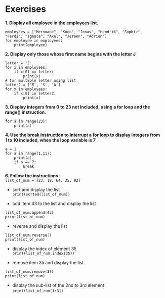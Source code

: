 # Exercises
**1. Display all employee in the employees list.**</br>
```
employees = ["Merouane", "Koen", "Jonas", "Hendrik", "Sophie", "Ferdi", "Ignace", "Axel", "Jeroen", "Adrien"]
for employee in employees:
    print(employee)
```
**2. Display only those whose first name begins with the letter J**
```
letter = 'J'
for x in employees:
    if x[0] == letter:
        print(x)
# for multiple letter using list
letter2 = ['M', 'S', 'A']
for x in employees:
    if x[0] in letter2:
        print(x)
```
**3. Display integers from 0 to 23 not included, using a for loop and the range() instruction.**
```
for a in range(23):
    print(a)
```
**4. Use the break instruction to interrupt a for loop to display integers from 1 to 10 included, when the loop variable is 7**
```
a = 1
for a in range(1,11):
    print(a)
    if a == 7:
        break
```

**6. Follow the instructions :**</br>
`list_of_num = [23, 18, 64, 35, 92]`
  * sort and display the list</br>
`print(sorted(list_of_num))`

  * add item 43 to the list and display the list</br>
```
list_of_num.append(43)
print(list_of_num)
```

* reverse and display the list</br>
```
list_of_num.reverse()
print(list_of_num)
```

* display the index of element 35</br>
`print(list_of_num.index(35))`</br>

* remove item 35 and display the list</br>
```
list_of_num.remove(35)
print(list_of_num)
```
* display the sub-list of the 2nd to 3rd element</br>
`print(list_of_num[1:3])`</br>

